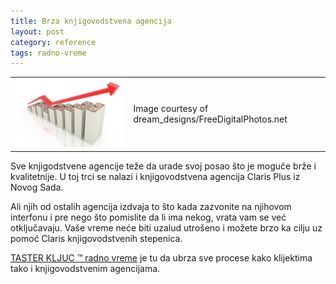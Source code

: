 ```yaml
---
title: Brza knjigovodstvena agencija
layout: post
category: reference
tags: radno-vreme 
---
```


<table><tr><td>
<img src="/assets/images/news/business-dream_designs.jpg" />
</td><td>
Image courtesy of dream_designs/FreeDigitalPhotos.net
</td></tr></table>

Sve knjigodstvene agencije teže da urade svoj posao što je moguče brže i kvalitetnije. U toj trci se nalazi i knjigovodstvena agencija Claris Plus iz Novog Sada. 

Ali njih od ostalih agencija izdvaja to što kada zazvonite na njihovom interfonu i pre nego što pomislite da li ima nekog, vrata vam se već otključavaju. Vaše vreme neće biti uzalud utrošeno i možete brzo ka cilju uz pomoć Claris knjigovodstvenih stepenica.

[TASTER KLJUC &trade; radno vreme](/proizvodi/radno-vreme) je tu da ubrza sve procese kako klijektima tako i knjigovodstvenim agencijama.
